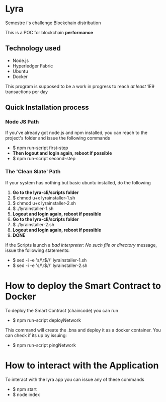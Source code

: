 
# Lyra
Semestre i's challenge Blockchain distribution

<p> This is a POC for blockchain <b>performance</b> </p>
<h2> Technology used </h2>
<ul>
  <li>Node.js</li>
  <li>Hyperledger Fabric</li>
  <li>Ubuntu</li>
  <li> Docker </li>
</ul>

<p> This program is supposed to be a work in progress to reach <i>at least</i> 1E9 transactions per day </p>

<h2> Quick Installation process </h2>
<h3> Node JS Path </h3>
<p> If you've already got node.js and npm installed, you can reach to the project's folder and issue the following commands</p>
<ul>
  <li> $ npm run-script first-step</li>
  <li> <b>Then logout and login again, reboot if possible</b></li>
    <li> $ npm run-script second-step</li>
</ul>

<h3> The 'Clean Slate' Path </h3>
<p> If your system has nothing but basic ubuntu installed, do the following <p>
  <ol>
    <li>
      <b> Go to the lyra-cli/scripts folder </b>
    </li>
    <li>
      $ chmod u+x lyrainstaller-1.sh 
    </li>
    <li>
      $ chmod u+x lyrainstaller-2.sh
    </li>
    <li>
      $ ./lyrainstaller-1.sh
    </li>
    <li>
      <b> Logout and login again, reboot if possible</b>
    </li>
    <li>
      <b> Go to the lyra-cli/scripts folder </b>
    </li>
    <li>
      $ ./lyrainstaller-2.sh
    </li>
    <li>
      <b> Logout and login again, reboot if possible</b>
    </li>
    <li>
      <b> DONE </b>
    </li>
  </ol>
  <p> If the Scripts launch a <i> bad interpreter: No such file or directory </i> message, issue the following statements: </p>
  <ul>
  <li>
    $ sed -i -e 's/\r$//' lyrainstaller-1.sh
  </li>
  <li>
    $ sed -i -e 's/\r$//' lyrainstaller-2.sh
  </li>
  </ul>
    
<h1> How to deploy the Smart Contract to Docker </h1>
<p> To deploy the Smart Contract (chaincode) you can run </p>
  <ul>
  <li> $ npm run-script deployNetwork </li>
  </ul>
<p> This command will create the .bna and deploy it as a docker container. You can check if its up by issuing: </p>
  <ul>
  <li> $ npm run-script pingNetwork </li>
  </ul>
  
<h1> How to interact with the Application </h1>
<p> To interact with the lyra app you can issue any of these commands </p>
<ul>
  <li> $ npm start </li>
  <li> $ node index </li>
  </ul>
